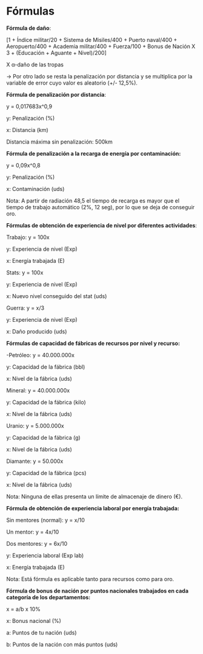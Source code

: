 # Fórmulas

**Fórmula de daño**:

\[1 + Índice militar/20 + Sistema de Misiles/400 + Puerto naval/400 + Aeropuerto/400 + Academia militar/400 + Fuerza/100 + Bonus de Nación X 3 + (Educación + Aguante + Nivel)/200\]

X α-daño de las tropas

\-> Por otro lado se resta la penalización por distancia y se multiplica por la variable de error cuyo valor es aleatorio (+/- 12,5%).

**Fórmula de penalización por distancia**:

y = 0,017683x^0,9

y: Penalización (%)

x: Distancia (km)

Distancia máxima sin penalización: 500km

**Fórmula de penalización a la recarga de energía por contaminación:**

y = 0,09x^0,8

y: Penalización (%)

x: Contaminación (uds)

Nota: A partir de radiación 48,5 el tiempo de recarga es mayor que el tiempo de trabajo automático (2%, 12 seg), por lo que se deja de conseguir oro.

**Fórmulas de obtención de experiencia de nivel por diferentes actividades**:

Trabajo: y = 100x

y: Experiencia de nivel (Exp)

x: Energía trabajada (E)

Stats: y = 100x

y: Experiencia de nivel (Exp)

x: Nuevo nivel conseguido del stat (uds)

Guerra: y = x/3

y: Experiencia de nivel (Exp)

x: Daño producido (uds)

**Fórmulas de capacidad de fábricas de recursos por nivel y recurso:**

\-Petróleo: y = 40.000.000x

y: Capacidad de la fábrica (bbl)

x: Nivel de la fábrica (uds)

Mineral: y = 40.000.000x

y: Capacidad de la fábrica (kilo)

x: Nivel de la fábrica (uds)

Uranio: y = 5.000.000x

y: Capacidad de la fábrica (g)

x: Nivel de la fábrica (uds)

Diamante: y = 50.000x

y: Capacidad de la fábrica (pcs)

x: Nivel de la fábrica (uds)

Nota: Ninguna de ellas presenta un límite de almacenaje de dinero (€).

**Fórmula de obtención de experiencia laboral por energía trabajada:**

Sin mentores (normal): y = x/10

Un mentor: y = 4x/10

Dos mentores: y = 6x/10

y: Experiencia laboral (Exp lab)

x: Energía trabajada (E)

Nota: Está fórmula es aplicable tanto para recursos como para oro.

**Fórmula de bonus de nación por puntos nacionales trabajados en cada categoría de los departamentos:**

x = a/b x 10%

x: Bonus nacional (%)

a: Puntos de tu nación (uds)

b: Puntos de la nación con más puntos (uds)